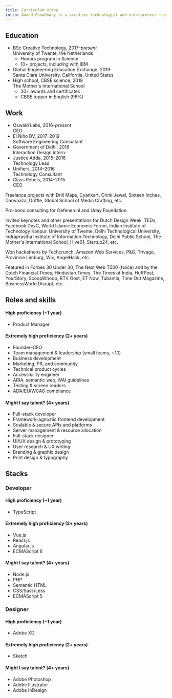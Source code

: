```yaml
---
title: Curriculum vitae
intro: Anand Chowdhary is a creative technologist and entrepreneur from New Delhi, India, currently living in Enschede, the Netherlands. He is the co-founder and CEO of Oswald Labs.
---
```


## Education

- BSc Creative Technology, 2017–*present*  
  University of Twente, the Netherlands
   - Honors program in Science
   - 10+ projects, including with IBM
- Global Engineering Education Exchange, 2019  
  Santa Clara University, California, United States
- High school, CBSE science, 2019  
  The Mother's International School
   - 30+ awards and certificates
   - CBSE topper in English (98%)

## Work

- Oswald Labs, 2016–*present*  
  CEO
- El Niño BV, 2017–2019  
  Software Engineering Consultant
- Government of Delhi, 2016  
  Interaction Design Intern
- Justice Adda, 2015–2016  
  Technology Lead
- Unifiers, 2014–2016  
  Technology Consultant
- Class Rebels, 2014–2015  
  CEO

Freelance projects with Drill Maps, Cyankart, Crink Jewel, Sixteen Inches, Darwaaza, Driffle, Global School of Media Crafting, etc.

Pro-bono consulting for Oefenen.nl and Uday Foundation.

Invited keynotes and other presentations for Dutch Design Week, TEDx, Facebook DevC, World Islamic Economic Forum, Indian Institute of Technology Kanpur, University of Twente, Delhi Technological University, Indraprastha Institute of Information Technology, Delhi Public School, The Mother's International School, Hive01, Startup24, etc.

Won hackathons by Techcrunch, Amazon Web Services, P&G, Trivago, Provincie Limburg, Wix, AngelHack, etc.

Featured in Forbes 30 Under 30, The Next Web T500 (twice) and by the Dutch Financial Times, Hindustan Times, The Times of India, HuffPost, YourStory, ScoopWhoop, RTV Oost, ET Now, Tubantia, Time Out Magazine, BusinessWorld Disrupt, etc.

## Roles and skills

#### High proficiency (~1 year)

- Product Manager

#### Extremely high proficiency (2+ years)

- Founder–CEO
 - Team management & leadership (small teams, ~10)
 - Business development
 - Marketing, PR, and community
 - Technical product cycles
- Accessibility engineer
 - ARIA, semantic web, WAI guidelines
 - Testing & screen readers
 - ADA/EU/WCAG compliance

#### Might I say talent? (4+ years)

- Full-stack developer
 - Framework-agnostic frontend development
 - Scalable & secure APIs and platforms
 - Server management & resource allocation
- Full-stack designer
 - UI/UX design & prototyping
 - User research & UX writing
 - Branding & graphic design
 - Print design & typography

## Stacks

### Developer

#### High proficiency (~1 year)

- TypeScript

#### Extremely high proficiency (2+ years)

- Vue.js
- React.js
- Angular.js
- ECMAScript 6

#### Might I say talent? (4+ years)

- Node.js
- PHP
- Semantic HTML
- CSS/Sass/Less
- ECMAScript 5

### Designer

#### High proficiency (~1 year)

- Adobe XD

#### Extremely high proficiency (2+ years)

- Sketch

#### Might I say talent? (4+ years)

- Adobe Photoshop
- Adobe Illustrator
- Adobe InDesign
